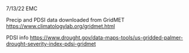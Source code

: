 7/13/22
EMC

Precip and PDSI data downloaded from GridMET https://www.climatologylab.org/gridmet.html

PDSI info https://www.drought.gov/data-maps-tools/us-gridded-palmer-drought-severity-index-pdsi-gridmet